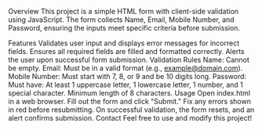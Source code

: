 Overview
This project is a simple HTML form with client-side validation using JavaScript. The form collects Name, Email, Mobile Number, and Password, ensuring the inputs meet specific criteria before submission.

Features
Validates user input and displays error messages for incorrect fields.
Ensures all required fields are filled and formatted correctly.
Alerts the user upon successful form submission.
Validation Rules
Name: Cannot be empty.
Email: Must be in a valid format (e.g., example@domain.com).
Mobile Number: Must start with 7, 8, or 9 and be 10 digits long.
Password: Must have:
At least 1 uppercase letter, 1 lowercase letter, 1 number, and 1 special character.
Minimum length of 8 characters.
Usage
Open index.html in a web browser.
Fill out the form and click "Submit."
Fix any errors shown in red before resubmitting.
On successful validation, the form resets, and an alert confirms submission.
Contact
Feel free to use and modify this project!






